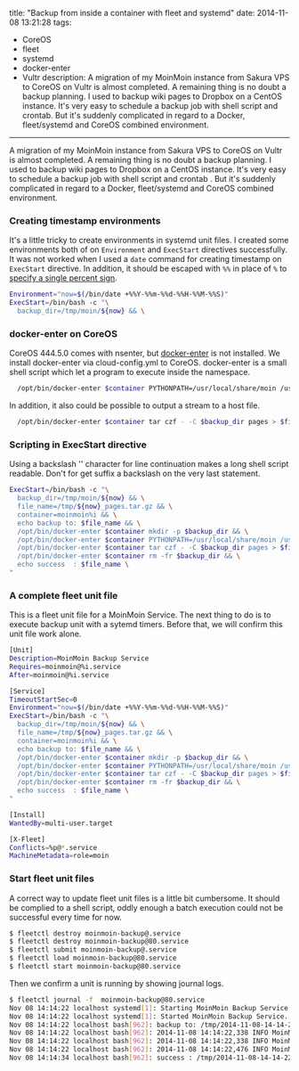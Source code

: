 title: "Backup from inside a container with fleet and systemd"
date: 2014-11-08 13:21:28
tags:
 - CoreOS
 - fleet
 - systemd
 - docker-enter
 - Vultr
description: A migration of my MoinMoin instance from Sakura VPS to CoreOS on Vultr is almost completed. A remaining thing is no doubt a backup planning. I used to backup wiki pages to Dropbox on a CentOS instance. It's very easy to schedule a backup job with shell script and crontab. But it's suddenly complicated in regard to a Docker, fleet/systemd and CoreOS combined environment.
---

A migration of my MoinMoin instance from Sakura VPS to CoreOS on Vultr is almost completed. A remaining thing is no doubt a backup planning. I used to backup wiki pages to Dropbox on a CentOS instance. It's very easy to schedule a backup job with shell script and crontab . But it's suddenly complicated in regard to a Docker, fleet/systemd and CoreOS combined environment.

<!-- more -->

### Creating timestamp environments

It's a little tricky to create environments in systemd unit files. I created some environments  both of on `Environment` and `ExecStart` directives successfully. It was not worked when I used a `date` command for creating timestamp on `ExecStart` directive. In addition, it should be escaped with `%%` in place of `%` to [specify a single percent sign](http://www.freedesktop.org/software/systemd/man/systemd.unit.html#Specifiers).

``` bash
Environment="now=$(/bin/date +%%Y-%%m-%%d-%%H-%%M-%%S)"
ExecStart=/bin/bash -c "\
  backup_dir=/tmp/moin/${now} && \
```

### docker-enter on CoreOS

CoreOS 444.5.0 comes with nsenter, but [docker-enter](https://github.com/jpetazzo/nsenter/blob/master/docker-enter) is not installed. We install docker-enter via cloud-config.yml to CoreOS. docker-enter is a small shell script which let a program to execute inside the namespace.

``` bash
  /opt/bin/docker-enter $container PYTHONPATH=/usr/local/share/moin /usr/local/bin/moin maint reducewiki --target-dir=$backup_dir && \
```

In addition, it also could be possible to output a stream to a host file.

``` bash
  /opt/bin/docker-enter $container tar czf - -C $backup_dir pages > $file_name && \
```

### Scripting in ExecStart directive

Using a backslash '\' character for line continuation makes a long shell script readable. Don't for get suffix a backslash on the very last statement.

``` bash
ExecStart=/bin/bash -c "\
  backup_dir=/tmp/moin/${now} && \
  file_name=/tmp/${now}_pages.tar.gz && \
  container=moinmoin%i && \
  echo backup to: $file_name && \
  /opt/bin/docker-enter $container mkdir -p $backup_dir && \
  /opt/bin/docker-enter $container PYTHONPATH=/usr/local/share/moin /usr/local/bin/moin maint reducewiki --target-dir=$backup_dir && \
  /opt/bin/docker-enter $container tar czf - -C $backup_dir pages > $file_name && \
  /opt/bin/docker-enter $container rm -fr $backup_dir && \
  echo success  : $file_name \
"
```

### A complete fleet unit file

This is a fleet unit file for a MoinMoin Service. The next thing to do is to execute backup unit with a sytemd timers. Before that, we will confirm this unit file work alone.

``` bash ~/docker_apps/moinmoin-system/moinmoin-backup@.service
[Unit]
Description=MoinMoin Backup Service
Requires=moinmoin@%i.service
After=moinmoin@%i.service

[Service]
TimeoutStartSec=0
Environment="now=$(/bin/date +%%Y-%%m-%%d-%%H-%%M-%%S)"
ExecStart=/bin/bash -c "\
  backup_dir=/tmp/moin/${now} && \
  file_name=/tmp/${now}_pages.tar.gz && \
  container=moinmoin%i && \
  echo backup to: $file_name && \
  /opt/bin/docker-enter $container mkdir -p $backup_dir && \
  /opt/bin/docker-enter $container PYTHONPATH=/usr/local/share/moin /usr/local/bin/moin maint reducewiki --target-dir=$backup_dir && \
  /opt/bin/docker-enter $container tar czf - -C $backup_dir pages > $file_name && \
  /opt/bin/docker-enter $container rm -fr $backup_dir && \
  echo success  : $file_name \
"

[Install]
WantedBy=multi-user.target

[X-Fleet]
Conflicts=%p@*.service
MachineMetadata=role=moin
```

### Start fleet unit files

A correct way to update fleet unit files is a little bit cumbersome. It should be complied to a shell script, oddly enough a batch execution could not be successful every time for now.

``` bash
$ fleetctl destroy moinmoin-backup@.service
$ fleetctl destroy moinmoin-backup@80.service
$ fleetctl submit moinmoin-backup@.service
$ fleetctl load moinmoin-backup@80.service
$ fleetctl start moinmoin-backup@80.service
```

Then we confirm a unit is running by showing journal logs.

``` bash
$ fleetctl journal -f  moinmoin-backup@80.service
Nov 08 14:14:22 localhost systemd[1]: Starting MoinMoin Backup Service...
Nov 08 14:14:22 localhost systemd[1]: Started MoinMoin Backup Service.
Nov 08 14:14:22 localhost bash[962]: backup to: /tmp/2014-11-08-14-14-22_pages.tar.gz
Nov 08 14:14:22 localhost bash[962]: 2014-11-08 14:14:22,338 INFO MoinMoin.log:151 using logging configuration read from built-in fallback in MoinMoin.log module
Nov 08 14:14:22 localhost bash[962]: 2014-11-08 14:14:22,338 INFO MoinMoin.log:157 Running MoinMoin 1.9.8 release code from /usr/local/lib/python2.7/dist-packages/MoinMoin
Nov 08 14:14:22 localhost bash[962]: 2014-11-08 14:14:22,476 INFO MoinMoin.config.multiconfig:127 using wiki config: /usr/local/share/moin/wikiconfig.pyc
Nov 08 14:14:34 localhost bash[962]: success : /tmp/2014-11-08-14-14-22_pages.tar.gz
```
